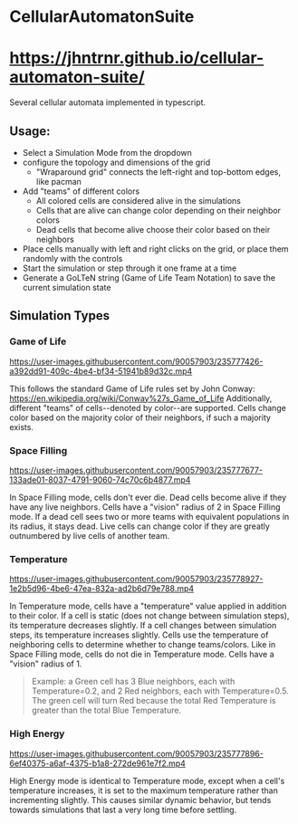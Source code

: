 # CellularAutomatonSuite
# https://jhntrnr.github.io/cellular-automaton-suite/

Several cellular automata implemented in typescript.

## Usage:
- Select a Simulation Mode from the dropdown
- configure the topology and dimensions of the grid
    - "Wraparound grid" connects the left-right and top-bottom edges, like pacman
- Add "teams" of different colors
    - All colored cells are considered alive in the simulations
    - Cells that are alive can change color depending on their neighbor colors
    - Dead cells that become alive choose their color based on their neighbors
- Place cells manually with left and right clicks on the grid, or place them randomly with the controls
- Start the simulation or step through it one frame at a time
- Generate a GoLTeN string (Game of Life Team Notation) to save the current simulation state

## Simulation Types
### Game of Life

https://user-images.githubusercontent.com/90057903/235777426-a392dd91-409c-4be4-bf34-51941b89d32c.mp4

This follows the standard Game of Life rules set by John Conway: https://en.wikipedia.org/wiki/Conway%27s_Game_of_Life
Additionally, different "teams" of cells--denoted by color--are supported.
Cells change color based on the majority color of their neighbors, if such a majority exists.

### Space Filling

https://user-images.githubusercontent.com/90057903/235777677-133ade01-8037-4791-9060-74c70c6b4877.mp4

In Space Filling mode, cells don't ever die. Dead cells become alive if they have any live neighbors.
Cells have a "vision" radius of 2 in Space Filling mode.
If a dead cell sees two or more teams with equivalent populations in its radius, it stays dead.
Live cells can change color if they are greatly outnumbered by live cells of another team.

### Temperature


https://user-images.githubusercontent.com/90057903/235778927-1e2b5d96-4be6-47ea-832a-ad2b6d79e788.mp4


In Temperature mode, cells have a "temperature" value applied in addition to their color.
If a cell is static (does not change between simulation steps), its temperature decreases slightly.
If a cell changes between simulation steps, its temperature increases slightly.
Cells use the temperature of neighboring cells to determine whether to change teams/colors.
Like in Space Filling mode, cells do not die in Temperature mode. Cells have a "vision" radius of 1.

>Example: a Green cell has 3 Blue neighbors, each with Temperature=0.2, and 2 Red neighbors, each with Temperature=0.5.
>The green cell will turn Red because the total Red Temperature is greater than the total Blue Temperature.

### High Energy

https://user-images.githubusercontent.com/90057903/235777896-6ef40375-a6af-4375-b1a8-272de961e7f2.mp4

High Energy mode is identical to Temperature mode, except when a cell's temperature increases, it is set to the maximum temperature rather than incrementing slightly.
This causes similar dynamic behavior, but tends towards simulations that last a very long time before settling.

